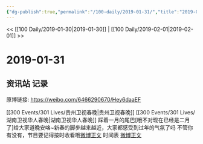 ```yaml
---
{"dg-publish":true,"permalink":"/100-daily/2019-01-31/","title":"2019-01-31"}
---
```



<< [[100 Daily/2019-01-30\|2019-01-30]] | [[100 Daily/2019-02-01\|2019-02-01]] >>

# 2019-01-31

## 资讯站 记录

原博链接: https://weibo.com/6466290670/Hey6daaEF

[[300 Events/301 Lives/贵州卫视春晚\|贵州卫视春晚]] [[300 Events/301 Lives/湖南卫视华人春晚\|湖南卫视华人春晚]]
踩着一月的尾巴[哦不对现在已经是二月了]给大家道晚安咯~新春的脚步越来越近，大家都感受到过年的气氛了吗 不管你有没有，节目要记得按时收看哦[微博正文](https://weibo.com/detail/4334557472444317)
时间表
[微博正文](https://weibo.com/detail/4334314088945371)

